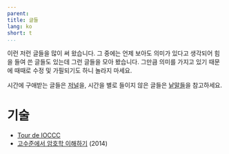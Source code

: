 ```yaml
---
parent:
title: 글들
lang: ko
short: t
...
```


이런 저런 글들을 많이 써 왔습니다.
그 중에는 언제 보아도 의미가 있다고 생각되어 힘을 들여 쓴 글들도 있는데
그런 글들을 모아 봤습니다.
그만큼 의미를 가지고 있기 때문에 때때로 수정 및 가필되기도 하니 놀라지 마세요.

시간에 구애받는 글들은 [저널](/j)을,
시간을 별로 들이지 않은 글들은 [낱말들](/w)을 참고하세요.

# 기술

* [Tour de IOCCC](/iocc)
* [고수준에서 암호학 이해하기](/hlcr) (2014)

